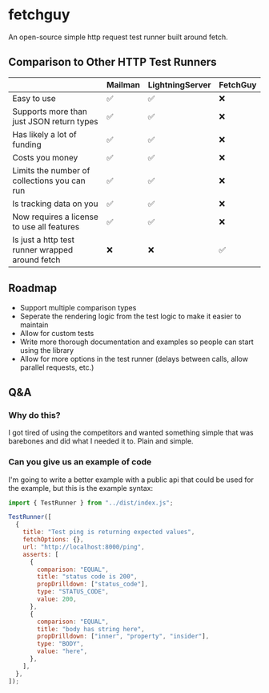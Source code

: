 # fetchguy

An open-source simple http request test runner built around fetch.

## Comparison to Other HTTP Test Runners

|                                                 | Mailman | LightningServer | FetchGuy |
| ----------------------------------------------- | ------- | --------------- | -------- |
| Easy to use                                     | ✅      | ✅              | ❌       |
| Supports more than just JSON return types       | ✅      | ✅              | ❌       |
| Has likely a lot of funding                     | ✅      | ✅              | ❌       |
| Costs you money                                 | ✅      | ✅              | ❌       |
| Limits the number of collections you can run    | ✅      | ✅              | ❌       |
| Is tracking data on you                         | ✅      | ✅              | ❌       |
| Now requires a license to use all features      | ✅      | ✅              | ❌       |
| Is just a http test runner wrapped around fetch | ❌      | ❌              | ✅       |

## Roadmap

- Support multiple comparison types
- Seperate the rendering logic from the test logic to make it easier to maintain
- Allow for custom tests
- Write more thorough documentation and examples so people can start using the library
- Allow for more options in the test runner (delays between calls, allow parallel requests, etc.)

## Q&A

### Why do this?

I got tired of using the competitors and wanted something simple that was barebones and did what I needed it to. Plain and simple.

### Can you give us an example of code

I'm going to write a better example with a public api that could be used for the example, but this is the example syntax:

```javascript
import { TestRunner } from "../dist/index.js";

TestRunner([
  {
    title: "Test ping is returning expected values",
    fetchOptions: {},
    url: "http://localhost:8000/ping",
    asserts: [
      {
        comparison: "EQUAL",
        title: "status code is 200",
        propDrilldown: ["status_code"],
        type: "STATUS_CODE",
        value: 200,
      },
      {
        comparison: "EQUAL",
        title: "body has string here",
        propDrilldown: ["inner", "property", "insider"],
        type: "BODY",
        value: "here",
      },
    ],
  },
]);
```
